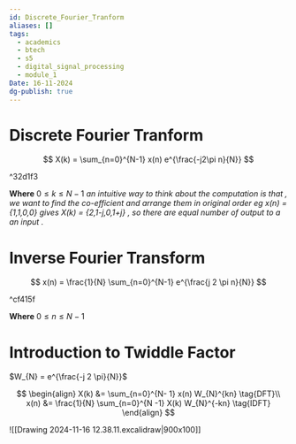 ```yaml
---
id: Discrete_Fourier_Tranform
aliases: []
tags:
  - academics
  - btech
  - s5
  - digital_signal_processing
  - module_1
Date: 16-11-2024
dg-publish: true
---
```

# Discrete Fourier Tranform
 

$$
X(k) = \sum_{n=0}^{N-1} x(n) e^{\frac{-j2\pi n}{N}}
$$

^32d1f3

**Where** $0\le k \le N-1$ 
*an intuitive way to think about the computation is that , we want to find the co-efficient and arrange them in original order eg 
x(n) = {1,1,0,0} gives X(k) = {2,1-j,0,1+j} , so there are equal number of output to a an input .*

# Inverse Fourier Transform 

$$
x(n) = \frac{1}{N} \sum_{n=0}^{N-1} e^{\frac{j 2 \pi n}{N}}
$$

^cf415f

**Where**  $0\le n \le N-1$

# Introduction to Twiddle Factor 

 $W_{N} = e^{\frac{-j 2 \pi}{N}}$

$$
\begin{align}
X(k) &= \sum_{n=0}^{N- 1} x(n) W_{N}^{kn} \tag{DFT}\\
x(n) &= \frac{1}{N} \sum_{n=0}^{N -1} X(k) W_{N}^{-kn} \tag{IDFT}
\end{align}
$$

![[Drawing 2024-11-16 12.38.11.excalidraw|900x100]]

